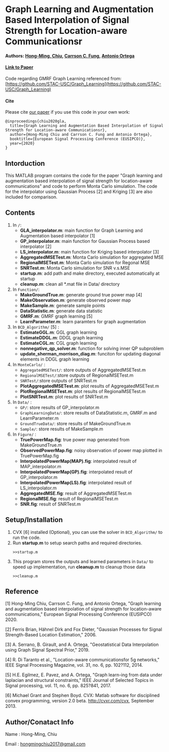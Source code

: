 # Graph Learning and Augmentation Based Interpolation of Signal Strength for Location-aware Communicationsr
#### Authors: [Hong-Ming, Chiu](https://github.com/Hong-Ming), [Carrson C. Fung](https://mcube.nctu.edu.tw/~cfung/), [Antonio Ortega](https://viterbi.usc.edu/directory/faculty/Ortega/Antonio)
#### [Link to Paper](https://www.eurasip.org/Proceedings/Eusipco/Eusipco2020/pdfs/0002150.pdf)
Code regarding GMRF Graph Learning referenced from: [https://github.com/STAC-USC/Graph_Learning](https://github.com/STAC-USC/Graph_Learning)
#### Cite
Please cite [our paper](https://www.eurasip.org/Proceedings/Eusipco/Eusipco2020/pdfs/0002150.pdf) if you use this code in your own work:

```
@inproceedings{chiu2020gla,
  title={Graph Learning and Augmentation Based Interpolation of Signal Strength for Location-aware Communicationsr},
  author={Hong-Ming Chiu and Carrson C. Fung and Antonio Ortega},
  booktitle={European Signal Processing Conference (EUSIPCO)},
  year={2020}
}
```

## Intorduction
This MATLAB program contains the code for the paper "Graph learning and augmentation based interpolation of signal strength for location-aware communications" and code to perform Monta Carlo simulation. The code for the interpolator using Gaussian Process [2] and Kriging [3] are also included for comparison.

## Contents
1. In `/`:
    - **GLA_interpolator.m**: main function for Graph Learning and Augmentation based interpolator [1]
    - **GP_interpolator.m**: main function for Gaussian Process based interpolator [2]
    - **LS_interpolator.m**: main function for Kriging based interpolator [3]
    - **AggregatedMSETest.m**: Monta Carlo simulation for aggregated MSE
    - **RegionalMSETest.m**: Monta Carlo simulation for Regonal MSE
    - **SNRTest.m**: Monta Carlo simulation for SNR v.s.MSE
    - **startup.m**: add path and make directory, executed automatically at startup
    - **cleanup.m**: clean all *.mat file in Data/ directory
2. In `Function/`: 
    - **MakeGroundTrue.m**: generate ground true power map [4]
    - **MakeObservation.m**: generate observed power map
    - **MakeSample.m**: generate sample points
    - **DataStatistic.m**: generate data statistic
    - **GMRF.m**: GMRF graph learning [5]
    - **LearnParameter.m**: learn paramters for graph augmentation
3. In `BCD_Algorithm/` [5] : 
    - **EstimateGGL.m**: GGL graph learning
    - **EstimateDDGL.m**: DDGL graph learning
    - **EstimateCGL.m**: CGL graph learning
    - **nonnegative_qp_solver.m**: function for solving inner QP subproblem
    - **update_sherman_morrison_diag.m**: funciton for updating diagonal elements in DDGL graph learning
4. In `MonteCarlo/` : 
    - `AggregatedMSETest/`: store outputs of AggregatedMSETest.m
    - `RegionalMSETest/`:store outputs of RegionalMSETest.m
    - `SNRTest/`:store outputs of SNRTest.m
    - **PlotAggregatedMSETest.m**: plot results of AggregatedMSETest.m
    - **PlotRegionalMSETest.m**: plot results of RegionalMSETest.m
    - **PlotSNRTest.m**: plot results of SNRTest.m
5. In `Data/` :
    - `GP/`: store results of GP_interpolator.m
    - `GraphLearningData/`: store results of DataStatistic.m, GMRF.m and LearnParameter.m
    - `GroundTrueData/`: store results of MakeGroundTrue.m
    - `Sample/`: store results of MakeSample.m
6. In `Figure/` :
    - **TruePowerMap.fig**: true power map generated from MakeGroundTrue.m
    - **ObservedPowerMap.fig**: noisy observation of power map plotted in TruePowerMap.fig
    - **InterpolatedPowerMap(MAP).fig**: interpolated result of MAP_interpolator.m
    - **InterpolatedPowerMap(GP).fig**: interpolated result of GP_interpolator.m
    - **InterpolatedPowerMap(LS).fig**: interpolated result of LS_interpolator.m
    - **AggregatedMSE.fig**: result of AggregatedMSETest.m
    - **RegionalMSE.fig**: result of RegionalMSETest.m
    - **SNR.fig**: result of SNRTest.m
## Setup/Installation
1. CVX [6] installed (Optional), you can use the solver in `BCD_Algorithm/` to run the code.
2. Run **startup.m** to setup search paths and required directories.
   ```
   >>startup.m
   ```
3. This program stores the outputs and learned parameters in `Data/` to speed up implementation, run **cleanup.m** to cleanup those data
   ```
   >>cleanup.m
   ```
        
## Reference
[1] Hong-Ming Chiu, Carrson C. Fung, and Antonio Ortega, "Graph learning and augmentation based interpolation of signal strength for location-aware communications,"  European Signal Processing Conference (EUSIPCO) 2020.
    
[2] Ferris Brian, Hähnel Dirk and Fox Dieter, "Gaussian Processes for Signal Strength-Based Location Estimation," 2006.
    
[3] A. Serrano, B. Girault, and A. Ortega, "Geostatistical Data Interpolation using Graph Signal Spectral Prior," 2019.
    
[4] R. Di Taranto et al., "Location-aware communicationsfor 5g networks," IEEE Signal Processing Magazine, vol. 31, no. 6, pp. 102?112, 2014.
    
[5] H.E. Egilmez, E. Pavez, and A. Ortega, "Graph learn-ing from data under laplacian and structural constraints," IEEE Journal of Selected Topics in Signal processing, vol. 11, no. 6, pp. 825?841, 2017.
    
[6] Michael Grant and Stephen Boyd. CVX: Matlab software for disciplined convex programming, version 2.0 beta. http://cvxr.com/cvx, September 2013.
    
## Author/Conatact Info
Name  : Hong-Ming, Chiu

Email : hongmingchiu2017@gmail.com

